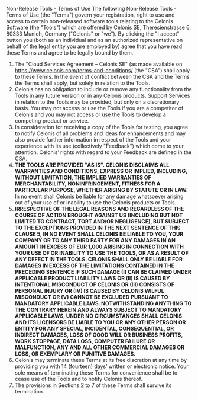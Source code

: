 Non-Release Tools - Terms of Use
The following Non-Release Tools - Terms of Use (the "Terms") govern your registration, right to use and access to certain non-released software tools relating to the Celonis Software (the "Tools") which are  offered by Celonis SE, Theresienstrasse 6, 80333 Munich, Germany ("Celonis" or "we"). By clicking the "I accept" button you (both as an individual and as an authorized representative on behalf of the legal entity you are employed by) agree that you have read these Terms and agree to be legally bound by them.

1. The "Cloud Services Agreement – Celonis SE" (as made available on https://www.celonis.com/terms-and-conditions/ (the "CSA") shall apply to these Terms. In the event of conflict between the CSA and the Terms the Terms shall apply, but solely in relation to the Tools.
2. Celonis has no obligation to include or remove any functionality from the Tools in any future version or in any Celonis products. Support Services in relation to the Tools may be provided, but only on a discretionary basis. You may not access or use the Tools if you are a competitor of Celonis and you may not access or use the Tools to develop a competing product or service.
3. In consideration for receiving a copy of the Tools for testing, you agree to notify Celonis of all problems and ideas for enhancements and may also provide further information in respect of the Tools and your experience with its use (collectively "Feedback") which come to your attention. Celonis’ rights with regard to your Feedback are defined in the CSA.
4. **THE TOOLS ARE PROVIDED "AS IS". CELONIS DISCLAIMS ALL WARRANTIES AND CONDITIONS, EXPRESS OR IMPLIED, INCLUDING, WITHOUT LIMITATION, THE IMPLIED WARRANTIES OF MERCHANTABILITY, NONINFRINGEMENT, FITNESS FOR A PARTICULAR PURPOSE, WHETHER ARISING BY STATUTE OR IN LAW.** In no event shall Celonis be liable for any damage whatsoever arising out of your use of or inability to use the Celonis products or Tools.  
5. **IRRESPECTIVE OF THE LEGAL REASONS AND REGARDLESS OF THE COURSE OF ACTION BROUGHT AGAINST US (INCLUDING BUT NOT LIMITED TO CONTRACT, TORT AND/OR NEGLIGENCE), BUT SUBJECT TO THE EXCEPTIONS PROVIDED IN THE NEXT SENTENCE OF THIS CLAUSE 5, IN NO EVENT SHALL CELONIS BE LIABLE TO YOU, YOUR COMPANY OR TO ANY THIRD PARTY FOR ANY DAMAGES IN AN AMOUNT IN EXCESS OF EUR 1,000 ARISING IN CONNECTION WITH YOUR USE OF OR INABILITY TO USE THE TOOLS, OR AS A RESULT OF ANY DEFECT IN THE TOOLS. CELONIS SHALL ONLY BE LIABLE FOR DAMAGES IN EXCESS OF THE LIMITATIONS CONTAINED IN THE PRECEDING SENTENCE IF SUCH DAMAGE (I) CAN BE CLAIMED UNDER APPLICABLE PRODUCT LIABILITY LAWS OR (II) IS CAUSED BY INTENTIONAL MISCONDUCT OF CELONIS OR (III) CONSISTS OF PERSONAL INJURY OR (IV) IS CAUSED BY CELONIS WILFUL MISCONDUCT OR (V) CANNOT BE EXCLUDED PURSUANT TO MANDATORY APPLICABLE LAWS. NOTWITHSTANDING ANYTHING TO THE CONTRARY HEREIN AND ALWAYS SUBJECT TO MANDATORY APPLICABLE LAWS, UNDER NO CIRCUMSTANCES SHALL CELONIS AND ITS LICENSORS BE LIABLE TO YOU OR ANY OTHER PERSON OR ENTITY FOR ANY SPECIAL, INCIDENTAL, CONSEQUENTIAL, OR INDIRECT DAMAGES, LOSS OF GOOD WILL OR BUSINESS PROFITS, WORK STOPPAGE, DATA LOSS, COMPUTER FAILURE OR MALFUNCTION, ANY AND ALL OTHER COMMERCIAL DAMAGES OR LOSS, OR EXEMPLARY OR PUNITIVE DAMAGES.**
6. Celonis may terminate these Terms at its free discretion at any time by providing you with 14 (fourteen) days’ written or electronic notice. Your sole means of terminating these Terms for convenience shall be to cease use of the Tools and to notify Celonis thereof.
7. The provisions in Sections 2 to 7 of these Terms shall survive its termination.
